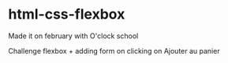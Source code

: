 # html-css-flexbox

Made it on february with O'clock school

Challenge flexbox + adding form on clicking on Ajouter au panier
